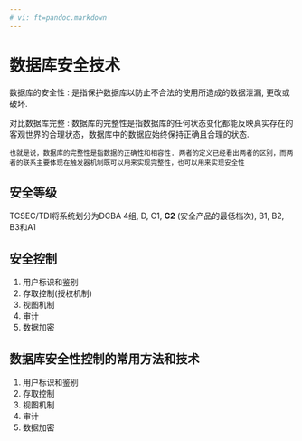 ```yaml
---
# vi: ft=pandoc.markdown
---
```


# 数据库安全技术

数据库的安全性
: 是指保护数据库以防止不合法的使用所造成的数据泄漏, 更改或破坏. 

对比数据库完整
: 数据库的完整性是指数据库的任何状态变化都能反映真实存在的客观世界的合理状态，数据库中的数据应始终保持正确且合理的状态.

    也就是说，数据库的完整性是指数据的正确性和相容性. 两者的定义已经看出两者的区别，而两者的联系主要体现在触发器机制既可以用来实现完整性，也可以用来实现安全性

## 安全等级

TCSEC/TDI将系统划分为DCBA 4组, D, C1, **C2** (安全产品的最低档次), B1, B2, B3和A1

## 安全控制

1. 用户标识和鉴别
1. 存取控制(授权机制)
1. 视图机制
1. 审计
1. 数据加密

## 数据库安全性控制的常用方法和技术

1. 用户标识和鉴别
2. 存取控制
3. 视图机制
4. 审计
5. 数据加密
